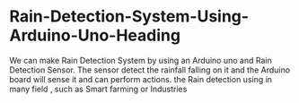 # Rain-Detection-System-Using-Arduino-Uno-Heading
We can make Rain Detection System by using an Arduino uno and Rain Detection Sensor. The sensor detect the rainfall falling on it and the Arduino board will sense it and can perform actions. the Rain detection using in many field , such as Smart farming or Industries
